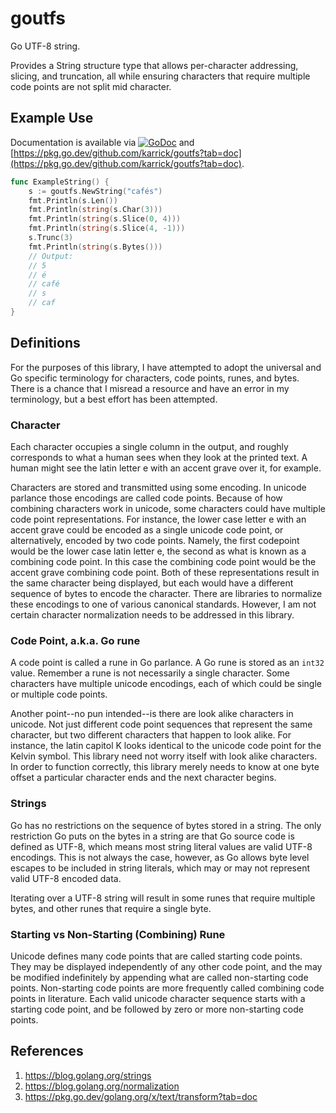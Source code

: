 # goutfs

Go UTF-8 string.

Provides a String structure type that allows per-character addressing,
slicing, and truncation, all while ensuring characters that require
multiple code points are not split mid character.

## Example Use

Documentation is available via
[![GoDoc](https://godoc.org/github.com/karrick/goutfs?status.svg)](https://godoc.org/github.com/karrick/goutfs)
and
[https://pkg.go.dev/github.com/karrick/goutfs?tab=doc](https://pkg.go.dev/github.com/karrick/goutfs?tab=doc).

```Go
func ExampleString() {
    s := goutfs.NewString("cafés")
    fmt.Println(s.Len())
    fmt.Println(string(s.Char(3)))
    fmt.Println(string(s.Slice(0, 4)))
    fmt.Println(string(s.Slice(4, -1)))
    s.Trunc(3)
    fmt.Println(string(s.Bytes()))
    // Output:
    // 5
    // é
    // café
    // s
    // caf
}
```

## Definitions

For the purposes of this library, I have attempted to adopt the
universal and Go specific terminology for characters, code points,
runes, and bytes. There is a chance that I misread a resource and have
an error in my terminology, but a best effort has been attempted.

### Character

Each character occupies a single column in the output, and roughly
corresponds to what a human sees when they look at the printed text. A
human might see the latin letter e with an accent grave over it, for
example.

Characters are stored and transmitted using some encoding. In unicode
parlance those encodings are called code points. Because of how
combining characters work in unicode, some characters could have
multiple code point representations. For instance, the lower case
letter e with an accent grave could be encoded as a single unicode
code point, or alternatively, encoded by two code points. Namely, the
first codepoint would be the lower case latin letter e, the second as
what is known as a combining code point. In this case the combining
code point would be the accent grave combining code point. Both of
these representations result in the same character being displayed,
but each would have a different sequence of bytes to encode the
character. There are libraries to normalize these encodings to one of
various canonical standards. However, I am not certain character
normalization needs to be addressed in this library.

### Code Point, a.k.a. Go rune

A code point is called a rune in Go parlance. A Go rune is stored as
an `int32` value. Remember a rune is not necessarily a single
character. Some characters have multiple unicode encodings, each of
which could be single or multiple code points.

Another point--no pun intended--is there are look alike characters in
unicode. Not just different code point sequences that represent the
same character, but two different characters that happen to look
alike. For instance, the latin capitol K looks identical to the
unicode code point for the Kelvin symbol. This library need not worry
itself with look alike characters. In order to function correctly,
this library merely needs to know at one byte offset a particular
character ends and the next character begins.

### Strings

Go has no restrictions on the sequence of bytes stored in a
string. The only restriction Go puts on the bytes in a string are that
Go source code is defined as UTF-8, which means most string literal
values are valid UTF-8 encodings. This is not always the case,
however, as Go allows byte level escapes to be included in string
literals, which may or may not represent valid UTF-8 encoded data.

Iterating over a UTF-8 string will result in some runes that require
multiple bytes, and other runes that require a single byte.

### Starting vs Non-Starting (Combining) Rune

Unicode defines many code points that are called starting code
points. They may be displayed independently of any other code point,
and the may be modified indefinitely by appending what are called
non-starting code points. Non-starting code points are more frequently
called combining code points in literature. Each valid unicode
character sequence starts with a starting code point, and be followed
by zero or more non-starting code points.

## References

1. https://blog.golang.org/strings
1. https://blog.golang.org/normalization
1. https://pkg.go.dev/golang.org/x/text/transform?tab=doc
